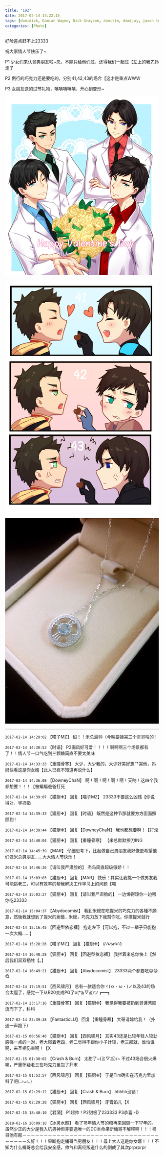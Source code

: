 ```yaml
---
title: "192"
date: 2017-02-14 14:22:15
tags: [damidick, Damian Wayne, Dick Grayson, damitim, damijay, jason todd, tim drake, batfamily]
categories: [Photo]
---
```


<p>好险差点赶不上23333</p> 
<p>祝大家情人节快乐了~</p> 
<p>P1 少女们来认领男朋友啦~恩，不能只给他们过，还得我们一起过【左上的我先拎走了</p> 
<p>P2&nbsp;例行的巧克力还是要吃的，分别41,42,43的场合【这才是重点WWW</p> 
<p>P3&nbsp;女朋友送的过节礼物，嘻嘻嘻嘻嘻，开心到变形~</p>

![](https://raw.githubusercontent.com/alicewish/meowchain247/master/img_cVZNdzJtQk9JV2Zqb2Q2TWx4bkpkVWtQYk92UVFuSmM1TWRYZU10K0lCTDV0NkNhQjUvaGh3PT0.jpg)

![](https://raw.githubusercontent.com/alicewish/meowchain247/master/img_cVZNdzJtQk9JV2NFRW12ekJCdWlaU2FybXY0ekRhbHZNTjBKa2NyZnVuOUl0bE12YlpJU2h3PT0.jpg)

![](https://raw.githubusercontent.com/alicewish/meowchain247/master/img_cVZNdzJtQk9JV2VCY0pGUnlVMC9ZRXptUnFsYWlDcTBQaEQxNG54LzFLVThyNDBNbkFwbEhRPT0.jpg)

---

`2017-02-14 14:29:02` 【喵子MZ】 甜！！米总最帅（今晚要操哭三个哥哥啥的！

`2017-02-14 14:30:53` 【时语】 P2画风好可爱！！！！啊啊啊三个场景都有了！！情人节一口气吃到三颗糖简直不要太美味

`2017-02-14 14:33:33` 【重瞳骨寒】 大少，大少我的，大少好美好想艹哭他，妈妈快看这是你女婿【此人已疯不知道再说什么】

`2017-02-14 14:36:08` 【DowneyChaN】 啊！啊！啊！啊！啊！天呐！这四个我都想要！！！【被蝙蝠爸爸打死

`2017-02-14 14:39:07` 【猫厨✙】 回复【喵子MZ】 23333不要这么凶残【你说得对，竖拇指

`2017-02-14 14:39:33` 【猫厨✙】 回复【时语】 既然是这种节那就要方方面面照顾到！

`2017-02-14 14:39:44` 【猫厨✙】 回复【DowneyChaN】 我也都想要啊！【打滚

`2017-02-14 14:40:04` 【猫厨✙】 回复【重瞳骨寒】 【米总默默擦刀ING

`2017-02-14 14:45:39` 【MAR】 仔细思考下，比起做自己男朋友我好像更希望他们做米总男朋友……大大情人节快乐！

`2017-02-14 14:46:36` 【请叫我严肃脸的】 杰鸟简直超级傲娇！！

`2017-02-14 15:03:03` 【猫厨✙】 回复【MAR】 快乐！其实让我挑一个做男友我可能挑老三，可以有效率的帮我解决工作学习上的问题【喂

`2017-02-14 15:03:27` 【猫厨✙】 回复【请叫我严肃脸的】 一边懒得理你一边喂你吃23333

`2017-02-14 15:04:37` 【Abydocomist】 看到米總在吃提米的巧克力的各種不願意，然後我就想到了提米的廚藝...米總，巧克力放下我幫你吃，你撲提米就行

`2017-02-14 15:16:45` 【回避型依恋裤】 抱走左下【可以抱，不过一辈子只能抱一次大概……】

`2017-02-14 15:28:26` 【喵子MZ】 回复【猫厨✙】 (⁄ ⁄•⁄ω⁄•⁄ ⁄)

`2017-02-14 16:48:28` 【猫厨✙】 回复【回避型依恋裤】 我拦着米总你快上【然后我们双双牺牲【。】

`2017-02-14 16:49:21` 【猫厨✙】 回复【Abydocomist】 23333两个都要吃😋😋😋

`2017-02-14 17:19:51` 【西风啸月】 总有一款适合你ヾ(ｏ・ω・)ノ以及43的场合太逗了，感觉一下从R20变成PG了o(*≧▽≦)ツ┏━┓

`2017-02-14 23:17:16` 【重瞳骨寒】 回复【猫厨✙】 我觉得我要被扔到哥谭湾顺流而下了，科科

`2017-02-14 23:39:38` 【FantasticLU】 回复【重瞳骨寒】 大哥请嫁给我！（扑通一声跪下）

`2017-02-15 00:56:40` 【猫厨✙】 回复【西风啸月】 其实43还是比较年轻人较劲感强一点的一对，老大惯着老四，老二觉得不跟你小子计较，老三那就，谁怕谁啊，来互相伤害啊！【X

`2017-02-15 01:38:02` 【Crash & Burn】 太甜了~\(≧▽≦)/~ 不过43场合很火爆嘛，严重怀疑老三在巧克力里包了芥末

`2017-02-15 01:53:57` 【西风啸月】 回复【猫厨✙】 于是Tim确实在巧克力里加料了吧(..›ᴗ‹..)

`2017-02-15 02:29:12` 【猫厨✙】 回复【Crash & Burn】 hhhhh没错！

`2017-02-15 02:29:20` 【猫厨✙】 回复【西风啸月】 牙膏馅儿【X

`2017-02-15 18:40:10` 【君漪】 P1超帅！P2甜极了233333 P3恭喜:-D

`2018-02-16 20:09:18` 【冰灵水颜】 看了18年情人节的粮再来回顾一下17年的。虽然少正的大少是我入坑男神但非要选唯一的DC本命果断桶哥不解释啊！！！桶哥他有那－－－－－－－－－－－－－－－－－－－－－－－－－－－－－－－－－－－－－么好！！！果断抱走桶哥当男朋友！！！母上大人这是你女婿！！！不知为什么桶哥总会给我安全感，帅气和离经叛道什么的倒成了其次prprprpr
